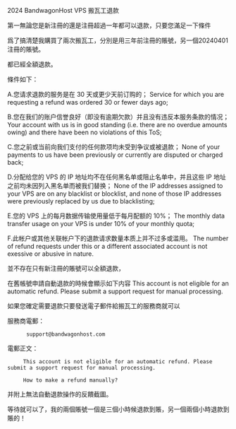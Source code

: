 2024 BandwagonHost VPS 搬瓦工退款

第一無論您是新注冊的還是注冊超過一年都可以退款，只要您滿足一下條件

爲了搞清楚我購買了兩次搬瓦工，分別是用三年前注冊的賬號，另一個20240401注冊的賬號。

都已經全額退款。

條件如下：

A.您请求退款的服务是在 30 天或更少天前订购的；
Service for which you are requesting a refund was ordered 30 or fewer days ago;

B.您在我们的账户信誉良好（即没有逾期欠款）并且没有违反本服务条款的情况；
Your account with us is in good standing (i.e. there are no overdue amounts owing) and there have been no violations of this ToS;

C.您之前或当前向我们支付的任何款项均未受到争议或被退款；
None of your payments to us have been previously or currently are disputed or charged back;

D.分配给您的 VPS 的 IP 地址均不在任何黑名单或阻止名单中，并且这些 IP 地址之前均未因列入黑名单而被我们替换；
None of the IP addresses assigned to your VPS are on any blacklist or blocklist, and none of those IP addresses were previously replaced by us due to blacklisting;

E.您的 VPS 上的每月数据传输使用量低于每月配额的 10%；
The monthly data transfer usage on your VPS is under 10% of your monthly quota;

F.此帐户或其他关联帐户下的退款请求数量本质上并不过多或滥用。
The number of refund requests under this or a different associated account is not exessive or abusive in nature.

並不存在只有新注冊的賬號可以全額退款，

在舊帳號申請自動退款的時候會顯示如下内容
This account is not eligible for an automatic refund. Please submit a support request for manual processing.

如果您確定需要退款只要發送電子郵件給搬瓦工的服務商就可以

服務商電郵：

          support@bandwagonhost.com

電郵正文：

         This account is not eligible for an automatic refund. Please submit a support request for manual processing.

         How to make a refund manually?
         
并附上無法自動退款操作的反饋截圖。

等待就可以了，我的兩個賬號一個是三個小時候退款到賬，另一個兩個小時退款到賬的！
